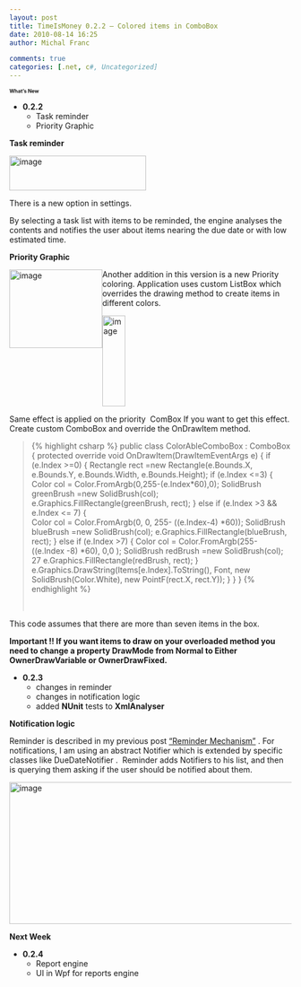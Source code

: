 ```yaml
---
layout: post
title: TimeIsMoney 0.2.2 – Colored items in ComboBox
date: 2010-08-14 16:25
author: Michal Franc

comments: true
categories: [.net, c#, Uncategorized]
---
```

<span style="font-size: xx-small;"><strong>What’s New</strong></span>
<ul>
	<li>
<div><strong>0.2.2</strong></div>
<ul>
	<li>
<div>Task reminder</div></li>
	<li>
<div>Priority Graphic</div></li>
</ul>
</li>
</ul>
<strong>Task reminder </strong>

<a href="http://lammichalfranc.files.wordpress.com/2010/08/image23.png"><img style="display: inline; border-width: 0;" title="image" src="http://lammichalfranc.files.wordpress.com/2010/08/image_thumb23.png" alt="image" width="244" height="62" border="0" /></a>

There is a new option in settings.

By selecting a task list with items to be reminded, the engine analyses the contents and notifies the user about items nearing the due date or with low estimated time.

<strong>Priority Graphic</strong>

<a href="http://lammichalfranc.files.wordpress.com/2010/08/image24.png"><img style="display: inline; margin-left: 0; margin-right: 0; border-width: 0;" title="image" src="http://lammichalfranc.files.wordpress.com/2010/08/image_thumb24.png" alt="image" width="166" height="140" align="left" border="0" /></a>

Another addition in this version is a new Priority coloring. Application uses custom ListBox which overrides the drawing method to create items in different colors.

<a href="http://lammichalfranc.files.wordpress.com/2010/08/image25.png"><img style="display: inline; border-width: 0;" title="image" src="http://lammichalfranc.files.wordpress.com/2010/08/image_thumb25.png" alt="image" width="41" height="162" border="0" /></a>

Same effect is applied on the priority  ComBox If you want to get this effect. Create custom ComboBox and override the OnDrawItem method.
<blockquote>
<div id="scid:9D7513F9-C04C-4721-824A-2B34F0212519:2c61692c-0184-486d-bf6a-8ac28ffbd5dd" class="wlWriterEditableSmartContent" style="display: inline; float: none; margin: 0; padding: 0;">
<div>

{% highlight csharp %}
public class ColorAbleComboBox : ComboBox 
{ 
   protected override void OnDrawItem(DrawItemEventArgs e) 
   { 
       if (e.Index >=0)
       { 
         Rectangle rect =new Rectangle(e.Bounds.X, e.Bounds.Y, e.Bounds.Width, e.Bounds.Height); 
         if (e.Index <=3) 
         {
             Color col = Color.FromArgb(0,255-(e.Index*60),0);
             SolidBrush greenBrush =new SolidBrush(col);
             e.Graphics.FillRectangle(greenBrush, rect);
         }
         else if (e.Index >3 &amp;&amp; e.Index <= 7)
         {   
              Color col = Color.FromArgb(0, 0, 255- ((e.Index-4) *60));
              SolidBrush blueBrush =new SolidBrush(col);
              e.Graphics.FillRectangle(blueBrush, rect);
         }
         else if (e.Index >7)
         {
             Color col = Color.FromArgb(255- ((e.Index -8) *60), 0,0 ); 
             SolidBrush redBrush =new SolidBrush(col); 27 e.Graphics.FillRectangle(redBrush, rect); 
         } 
         e.Graphics.DrawString(Items[e.Index].ToString(), Font, new SolidBrush(Color.White), new PointF(rect.X, rect.Y));
     }
   } 
}
{% endhighlight %}

&nbsp;

</div>
<!-- Code inserted with Steve Dunn's Windows Live Writer Code Formatter Plugin.  http://dunnhq.com -->

</div></blockquote>
This code assumes that there are more than seven items in the box.

<strong>Important !! If you want items to draw on your overloaded method you need to change a property DrawMode from Normal to Either OwnerDrawVariable or OwnerDrawFixed.</strong>
<ul>
	<li>
<div><strong>0.2.3</strong></div>
<ul>
	<li>
<div>changes in reminder</div></li>
	<li>
<div>changes in notification logic</div></li>
	<li>
<div>added <strong>NUnit</strong> tests to <strong>XmlAnalyser</strong></div></li>
</ul>
</li>
</ul>
<strong>Notification logic</strong>

Reminder is described in my previous post <a href="http://lammichalfranc.wordpress.com/2010/08/13/remind-mechanism-net-notifying-objects-from-thread/">“Reminder Mechanism”</a> . For notifications, I am using an abstract Notifier which is extended by specific classes like DueDateNotifier .  Reminder adds Notifiers to his list, and then is querying them asking if the user should be notified about them.

<a href="http://lammichalfranc.files.wordpress.com/2010/08/image26.png"><img style="display: inline; border-width: 0;" title="image" src="http://lammichalfranc.files.wordpress.com/2010/08/image_thumb26.png" alt="image" width="621" height="253" border="0" /></a>

<strong>Next Week</strong>
<ul>
	<li>
<div><strong>0.2.4</strong></div>
<ul>
	<li>
<div>Report engine</div></li>
	<li>
<div>UI in Wpf for reports engine</div></li>
</ul>
</li>
</ul>

